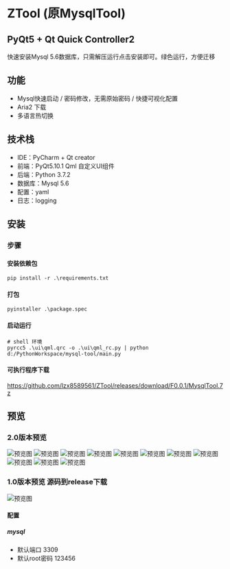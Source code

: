# ZTool (原MysqlTool)
PyQt5 + Qt Quick Controller2
--------
快速安装Mysql 5.6数据库，只需解压运行点击安装即可。绿色运行，方便迁移
## 功能
- Mysql快速启动 / 密码修改，无需原始密码 / 快捷可视化配置
- Aria2 下载
- 多语言热切换
## 技术栈
- IDE：PyCharm + Qt creator
- 前端：PyQt5.10.1 Qml 自定义UI组件
- 后端：Python 3.7.2
- 数据库：Mysql 5.6
- 配置：yaml
- 日志：logging
## 安装
### 步骤
#### 安装依赖包
```
pip install -r .\requirements.txt
```
#### 打包
````
pyinstaller .\package.spec
````
#### 启动运行
````
# shell 环境
pyrcc5 .\ui\qml.qrc -o .\ui\qml_rc.py | python d:/PythonWorkspace/mysql-tool/main.py
````

#### 可执行程序下载
https://github.com/lzx8589561/ZTool/releases/download/F0.0.1/MysqlTool.7z

## 预览
### 2.0版本预览
![预览图](preview/1.png)
![预览图](preview/2.png)
![预览图](preview/3.png)
![预览图](preview/4.png)
![预览图](preview/5.png)
![预览图](preview/6.png)
![预览图](preview/7.png)
![预览图](preview/8.png)
![预览图](preview/9.png)
![预览图](preview/10.png)
![预览图](preview/11.png)

### 1.0版本预览 源码到release下载
![预览图](preview/demo.gif)
#### 配置
##### mysql
- 默认端口 3309
- 默认root密码 123456
